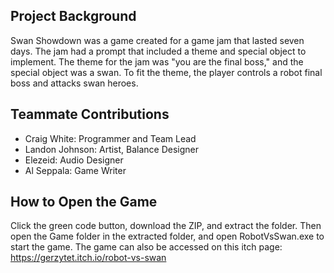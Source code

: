 ## Project Background
Swan Showdown was a game created for a game jam that lasted seven days. 
The jam had a prompt that included a theme and special object to implement.
The theme for the jam was "you are the final boss," and the special object was a swan.
To fit the theme, the player controls a robot final boss and attacks swan heroes.

## Teammate Contributions
- Craig White: Programmer and Team Lead
- Landon Johnson: Artist, Balance Designer
- Elezeid: Audio Designer
- Al Seppala: Game Writer

## How to Open the Game
Click the green code button, download the ZIP, and extract the folder. Then open the Game folder in the extracted folder, and open RobotVsSwan.exe to start the game.
The game can also be accessed on this itch page: https://gerzytet.itch.io/robot-vs-swan

